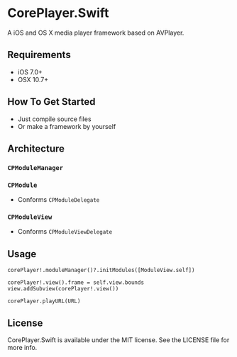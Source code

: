 # CorePlayer.Swift
A iOS and OS X media player framework based on AVPlayer.

## Requirements
- iOS 7.0+
- OSX 10.7+

## How To Get Started
- Just compile source files
- Or make a framework by yourself


## Architecture

### `CPModuleManager`

### `CPModule`
- Conforms `CPModuleDelegate`

### `CPModuleView`
- Conforms `CPModuleViewDelegate`


## Usage

```corePlayer = CorePlayer()
corePlayer!.moduleManager()?.initModules([ModuleView.self])

corePlayer!.view().frame = self.view.bounds
view.addSubview(corePlayer!.view())

corePlayer.playURL(URL)
```

## License

CorePlayer.Swift is available under the MIT license. See the LICENSE file for more info.
